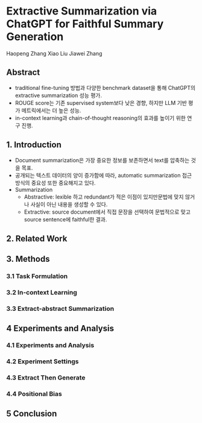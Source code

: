 # Extractive Summarization via ChatGPT for Faithful Summary Generation
Haopeng Zhang Xiao Liu Jiawei Zhang

## Abstract
- traditional fine-tuning 방법과 다양한 benchmark dataset을 통해 ChatGPT의 extractive summarization 성능 평가.
- ROUGE score는 기존 supervised system보다 낮은 경향, 하지만 LLM 기반 평가 메트릭에서는 더 높은 성능.
- in-context learning과 chain-of-thought reasoning의 효과를 높이기 위한 연구 진행.
  
## 1. Introduction
- Document summarization은 가장 중요한 정보를 보존하면서 text를 압축하는 것을 목표.
- 공개되는 텍스트 데이터의 양이 증가함에 따라, automatic summarization 접근 방식의 중요성 또한 중요해지고 있다.
- Summarization
  - Abstractive: lexible 하고 redundant가 적은 이점이 있지만문법에 맞지 않거나 사실이 아닌 내용을 생성할 수 있다.
  - Extractive: source document에서 직접 문장을 선택하여 문법적으로 맞고 source sentence에 faithful한 결과.
## 2. Related Work

## 3. Methods

### 3.1 Task Formulation

### 3.2 In-context Learning

### 3.3 Extract-abstract Summarization

## 4 Experiments and Analysis


### 4.1 Experiments and Analysis

### 4.2 Experiment Settings

### 4.3 Extract Then Generate


### 4.4 Positional Bias


## 5 Conclusion
